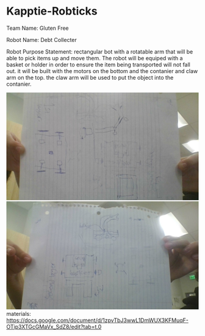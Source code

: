 # Kapptie-Robticks

Team Name: Gluten Free

Robot Name: Debt Collecter

Robot Purpose Statement: rectangular bot with a rotatable arm that will be able to pick items up and move them. The robot will be equiped with a basket or holder in order to ensure the item being transported will not fall out. it will be built with the motors on the bottom and the contanier and claw arm on the top. the claw arm will be used to put the object into the contanier. 


![blueprint](https://github.com/1450slx/kapptie-robticks/blob/main/IMG_20250828_140014.jpg)
![blueprint](https://github.com/1450slx/kapptie-robticks/blob/main/IMG_20250828_140018.jpg)
materials: https://docs.google.com/document/d/1zpvTbJ3wwL1DmWUX3KFMuqF-OTip3XTGcGMaVx_SdZ8/edit?tab=t.0
